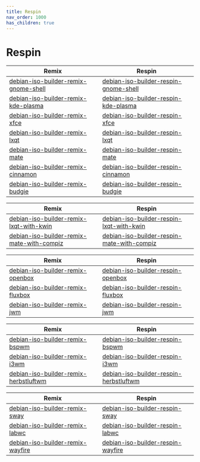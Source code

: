 ```yaml
---
title: Respin
nav_order: 1000
has_children: true
---
```



# Respin




| Remix | Respin |
| ----- | ------ |
| [debian-iso-builder-remix-gnome-shell](https://github.com/samwhelp/debian-iso-builder-remix-gnome-shell) | [debian-iso-builder-respin-gnome-shell](https://github.com/samwhelp/debian-iso-builder-respin-gnome-shell) |
| [debian-iso-builder-remix-kde-plasma](https://github.com/samwhelp/debian-iso-builder-remix-kde-plasma) | [debian-iso-builder-respin-kde-plasma](https://github.com/samwhelp/debian-iso-builder-respin-kde-plasma) |
| [debian-iso-builder-remix-xfce](https://github.com/samwhelp/debian-iso-builder-remix-xfce) | [debian-iso-builder-respin-xfce](https://github.com/samwhelp/debian-iso-builder-respin-xfce) |
| [debian-iso-builder-remix-lxqt](https://github.com/samwhelp/debian-iso-builder-remix-lxqt) | [debian-iso-builder-respin-lxqt](https://github.com/samwhelp/debian-iso-builder-respin-lxqt) |
| [debian-iso-builder-remix-mate](https://github.com/samwhelp/debian-iso-builder-remix-mate) | [debian-iso-builder-respin-mate](https://github.com/samwhelp/debian-iso-builder-respin-mate) |
| [debian-iso-builder-remix-cinnamon](https://github.com/samwhelp/debian-iso-builder-remix-cinnamon) | [debian-iso-builder-respin-cinnamon](https://github.com/samwhelp/debian-iso-builder-respin-cinnamon) |
| [debian-iso-builder-remix-budgie](https://github.com/samwhelp/debian-iso-builder-remix-budgie) | [debian-iso-builder-respin-budgie](https://github.com/samwhelp/debian-iso-builder-respin-budgie) |




| Remix | Respin |
| ----- | ------ |
| [debian-iso-builder-remix-lxqt-with-kwin](https://github.com/samwhelp/debian-iso-builder-remix-lxqt-with-kwin) | [debian-iso-builder-respin-lxqt-with-kwin](https://github.com/samwhelp/debian-iso-builder-respin-lxqt-with-kwin) |
| [debian-iso-builder-remix-mate-with-compiz](https://github.com/samwhelp/debian-iso-builder-remix-mate-with-compiz) | [debian-iso-builder-respin-mate-with-compiz](https://github.com/samwhelp/debian-iso-builder-respin-mate-with-compiz) |




| Remix | Respin |
| ----- | ------ |
| [debian-iso-builder-remix-openbox](https://github.com/samwhelp/debian-iso-builder-remix-openbox) | [debian-iso-builder-respin-openbox](https://github.com/samwhelp/debian-iso-builder-respin-openbox) |
| [debian-iso-builder-remix-fluxbox](https://github.com/samwhelp/debian-iso-builder-remix-fluxbox) | [debian-iso-builder-respin-fluxbox](https://github.com/samwhelp/debian-iso-builder-respin-fluxbox) |
| [debian-iso-builder-remix-jwm](https://github.com/samwhelp/debian-iso-builder-remix-jwm) | [debian-iso-builder-respin-jwm](https://github.com/samwhelp/debian-iso-builder-respin-jwm) |




| Remix | Respin |
| ----- | ------ |
| [debian-iso-builder-remix-bspwm](https://github.com/samwhelp/debian-iso-builder-remix-bspwm) | [debian-iso-builder-respin-bspwm](https://github.com/samwhelp/debian-iso-builder-respin-bspwm) |
| [debian-iso-builder-remix-i3wm](https://github.com/samwhelp/debian-iso-builder-remix-i3wm) | [debian-iso-builder-respin-i3wm](https://github.com/samwhelp/debian-iso-builder-respin-i3wm) |
| [debian-iso-builder-remix-herbstluftwm](https://github.com/samwhelp/debian-iso-builder-remix-herbstluftwm) | [debian-iso-builder-respin-herbstluftwm](https://github.com/samwhelp/debian-iso-builder-respin-herbstluftwm) |




| Remix | Respin |
| ----- | ------ |
| [debian-iso-builder-remix-sway](https://github.com/samwhelp/debian-iso-builder-remix-sway) | [debian-iso-builder-respin-sway](https://github.com/samwhelp/debian-iso-builder-respin-sway) |
| [debian-iso-builder-remix-labwc](https://github.com/samwhelp/debian-iso-builder-remix-labwc) | [debian-iso-builder-respin-labwc](https://github.com/samwhelp/debian-iso-builder-respin-labwc) |
| [debian-iso-builder-remix-wayfire](https://github.com/samwhelp/debian-iso-builder-remix-wayfire) | [debian-iso-builder-respin-wayfire](https://github.com/samwhelp/debian-iso-builder-respin-wayfire) |
